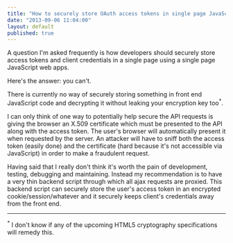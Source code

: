 ```yaml
---
title: "How to securely store OAuth access tokens in single page JavaScript web apps"
date: "2013-09-06 11:04:00"
layout: default
published: true
---
```


A question I'm asked frequently is how developers should securely store access tokens and client credentials in a single page using a single page JavaScript web apps.

Here's the answer: you can't.

There is currently no way of securely storing something in front end JavaScript code and decrypting it without leaking your encryption key too<sup>*</sup>.

I can only think of one way to potentially help secure the API requests is giving the browser an X.509 certificate which must be presented to the API along with the access token. The user's browser will automatically present it when requested by the server. An attacker will have to sniff both the access token (easily done) and the certificate (hard because it's not accessible via JavaScript) in order to make a fraudulent request.

Having said that I really don't think it's worth the pain of development, testing, debugging and maintaining. Instead my recommendation is to have a very thin backend script through which all ajax requests are proxied. This backend script can securely store the user's access token in an encrypted cookie/session/whatever and it securely keeps client's credentials away from the front end.


---
<sup>*</sup> I don't know if any of the upcoming HTML5 cryptography specifications will remedy this.
